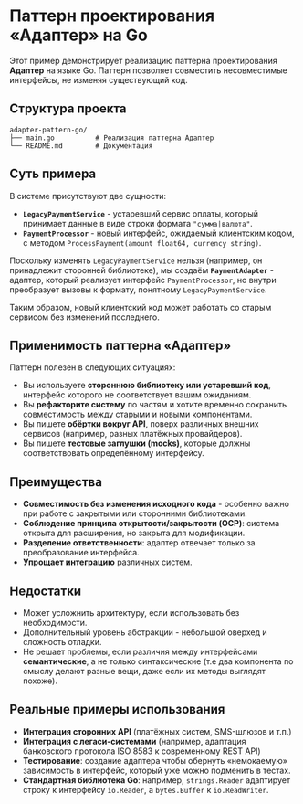 # Паттерн проектирования «Адаптер» на Go

Этот пример демонстрирует реализацию паттерна проектирования **Адаптер** на языке Go. Паттерн позволяет совместить несовместимые интерфейсы, не изменяя существующий код.

## Структура проекта

```
adapter-pattern-go/
├── main.go          # Реализация паттерна Адаптер
└── README.md        # Документация
```

## Суть примера

В системе присутствуют две сущности:

- **`LegacyPaymentService`** - устаревший сервис оплаты, который принимает данные в виде строки формата `"сумма|валюта"`.
- **`PaymentProcessor`** - новый интерфейс, ожидаемый клиентским кодом, с методом `ProcessPayment(amount float64, currency string)`.

Поскольку изменять `LegacyPaymentService` нельзя (например, он принадлежит сторонней библиотеке), мы создаём **`PaymentAdapter`** - адаптер, который реализует интерфейс `PaymentProcessor`, но внутри преобразует вызовы к формату, понятному `LegacyPaymentService`.

Таким образом, новый клиентский код может работать со старым сервисом без изменений последнего.

## Применимость паттерна «Адаптер»

Паттерн полезен в следующих ситуациях:

- Вы используете **стороннюю библиотеку или устаревший код**, интерфейс которого не соответствует вашим ожиданиям.
- Вы **рефакторите систему** по частям и хотите временно сохранить совместимость между старыми и новыми компонентами.
- Вы пишете **обёртки вокруг API**, поверх различных внешних сервисов (например, разных платёжных провайдеров).
- Вы пишете **тестовые заглушки (mocks)**, которые должны соответствовать определённому интерфейсу.

## Преимущества

- **Совместимость без изменения исходного кода** - особенно важно при работе с закрытыми или сторонними библиотеками.
- **Соблюдение принципа открытости/закрытости (OCP)**: система открыта для расширения, но закрыта для модификации.
- **Разделение ответственности**: адаптер отвечает только за преобразование интерфейса.
- **Упрощает интеграцию** различных систем.

## Недостатки

- Может усложнить архитектуру, если использовать без необходимости.
- Дополнительный уровень абстракции - небольшой оверхед и сложность отладки.
- Не решает проблемы, если различия между интерфейсами **семантические**, а не только синтаксические (т.е два компонента по смыслу делают разные вещи, даже если их методы выглядят похоже).

## Реальные примеры использования

- **Интеграция сторонних API** (платёжных систем, SMS-шлюзов и т.п.)
- **Интеграция с легаси-системами** (например, адаптация банковского протокола ISO 8583 к современному REST API)
- **Тестирование**: создание адаптера чтобы обернуть «немокаемую» зависимость в интерфейс, который уже можно подменить в тестах.
- **Стандартная библиотека Go**: например, `strings.Reader` адаптирует строку к интерфейсу `io.Reader`, а `bytes.Buffer` к `io.ReadWriter`.
